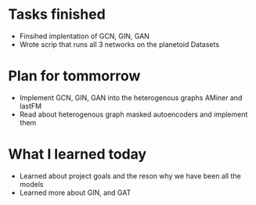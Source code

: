 Tasks finished 
==============
* Finsihed implentation of GCN, GIN, GAN
* Wrote scrip that runs all 3 networks on the planetoid Datasets 

Plan for tommorrow
===============
* Implement GCN, GIN, GAN into the heterogenous graphs AMiner and lastFM
* Read about heterogenous graph masked autoencoders and implement them

What I learned today
=================
* Learned about project goals and the reson why we have been all the models 
* Learned more about GIN, and GAT